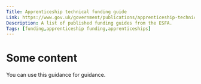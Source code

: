 ```yaml
---
Title: Apprenticeship technical funding guide
Link: https://www.gov.uk/government/publications/apprenticeship-technical-funding-guide
Description: A list of published funding guides from the ESFA.
Tags: [funding,apprenticeship funding,apprenticeships]
---
```

# Some content
You can use this guidance for guidance.